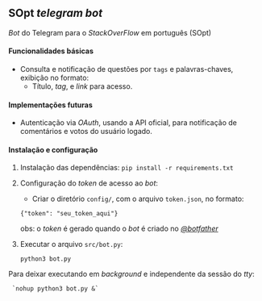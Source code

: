 ## SOpt *telegram bot*
*Bot* do Telegram para o *StackOverFlow* em português (SOpt) 

#### Funcionalidades básicas
* Consulta  e notificação de questões por `tags` e palavras-chaves, exibição no formato:
	* Título, *tag*, e *link* para acesso.

#### Implementações futuras
* Autenticação via *OAuth*, usando a API oficial, para notificação de comentários e votos do usuário logado.

#### Instalação e configuração
1. Instalação das dependências:
`pip install -r requirements.txt`

2. Configuração do *token* de acesso ao *bot*:
	* Criar o diretório `config/`, com o arquivo `token.json`, no formato:
	
	`{"token": "seu_token_aqui"}`
    
    obs: o *token* é gerado quando o *bot* é criado no [*@botfather*](https://telegram.me/BotFather)
3.  Executar o arquivo `src/bot.py`:
                
     `python3 bot.py`
     
Para deixar executando em *background* e independente da sessão do *tty*:

     `nohup python3 bot.py &`

